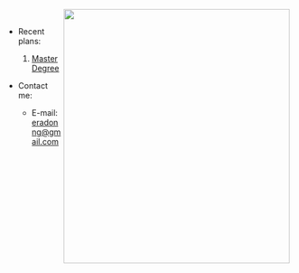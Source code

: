 <img src="https://s2.loli.net/2022/10/23/8oMyzf2rtm7XkqF.jpg" width="400" height="450" align="right"/><br/>

- Recent plans:

  1. [Master Degree](https://github.com/eraDong/RandomThings/tree/main/Postgraduation/theChoicesOfSchool)

- Contact me:
  
  - E-mail: eradonng@gmail.com
